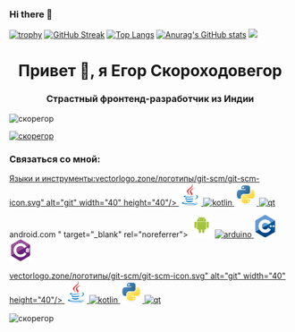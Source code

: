 ### Hi there 👋
[![trophy](https://github-profile-trophy.vercel.app/?username=SkorEgor)](https://github.com/ryo-ma/github-profile-trophy)
[![GitHub Streak](https://github-readme-streak-stats.herokuapp.com/?user=SkorEgor)](https://git.io/streak-stats)
[![Top Langs](https://github-readme-stats.vercel.app/api/top-langs/?username=SkorEgor)](https://github.com/anuraghazra/github-readme-stats)
[![Anurag's GitHub stats](https://github-readme-stats.vercel.app/api?username=SkorEgor)](https://github.com/anuraghazra/github-readme-stats)
![](https://komarev.com/ghpvc/?SkorEgor)


<h1 align="center"> Привет 👋, я Егор Скороходовегор</h1>
<h3 align="center"> Страстный фронтенд-разработчик из Индии</h3>

<p align="left"> <img src="https://komarev.com/ghpvc/?username=skoregor&label=Profile%20views&color=0e75b6&style=flat " alt="скорегор" /> </p>

<p align="left"> <a href="https://github.com/ryo-ma/github-profile-trophy"><img src="https://github-profile-trophy.vercel.app/?username=skoregor " alt="скорегор" /></a> </p>

<h3 align="left"> Связаться со мной:</h3>
<p align="left">
</p>

<p align="left"> <a href="https://developer.
<h3 align="left"> Языки и инструменты:</h3>vectorlogo.zone/логотипы/git-scm/git-scm-icon.svg" alt="git" width="40" height="40"/> </a> <a href="https://www.java.com " target="_blank" rel="noreferrer"> <img src="https://raw.githubusercontent.com/devicons/devicon/master/icons/java/java-original.svg " alt="java" width="40" height="40"/> </a> <a href="https://kotlinlang.org " target="_blank" rel="noreferrer"> <img src="https://www.vectorlogo.zone/logos/kotlinlang/kotlinlang-icon.svg " alt="kotlin" width="40" height="40"/> </a> <a href="https://www.python.org " target="_blank" rel="noreferrer"> <img src="https://raw.githubusercontent.com/devicons/devicon/master/icons/python/python-original.svg " alt="python" width="40" height="40"/> </a> <a href="https://www.qt.io /" target="_blank" rel="noreferrer"> <img src="https://upload.wikimedia.org/wikipedia/commons/0/0b/Qt_logo_2016.svg " alt="qt" width="40" height="40"/> </a> </p>

android.com " target="_blank" rel="noreferrer"> <img src="https://raw.githubusercontent.com/devicons/devicon/master/icons/android/android-original-wordmark.svg " alt="android" width="40" height="40"/> </a> <a href="https://www.arduino.cc /" target="_blank" rel="noreferrer"> <img src="https://cdn.worldvectorlogo.com/logos/arduino-1.svg " alt="arduino" width="40" height="40"/> </a> <a href="https://www.w3schools.com/cpp /" target="_blank" rel="noreferrer"> <img src="https://raw.githubusercontent.com/devicons/devicon/master/icons/cplusplus/cplusplus-original.svg " alt="cplusplus" width="40" height="40"/> </a> <a href="https://www.w3schools.com/cs /" target="_blank" rel="noreferrer"> <img src="https://raw.githubusercontent.com/devicons/devicon/master/icons/csharp/csharp-original.svg " alt="csharp" width="40" height="40"/> </a> <a href="https://git-scm.com /" target="_blank" rel="noreferrer">

vectorlogo.zone/логотипы/git-scm/git-scm-icon.svg" alt="git" width="40" height="40"/> </a> <a href="https://www.java.com " target="_blank" rel="noreferrer"> <img src="https://raw.githubusercontent.com/devicons/devicon/master/icons/java/java-original.svg " alt="java" width="40" height="40"/> </a> <a href="https://kotlinlang.org " target="_blank" rel="noreferrer"> <img src="https://www.vectorlogo.zone/logos/kotlinlang/kotlinlang-icon.svg " alt="kotlin" width="40" height="40"/> </a> <a href="https://www.python.org " target="_blank" rel="noreferrer"> <img src="https://raw.githubusercontent.com/devicons/devicon/master/icons/python/python-original.svg " alt="python" width="40" height="40"/> </a> <a href="https://www.qt.io /" target="_blank" rel="noreferrer"> <img src="https://upload.wikimedia.org/wikipedia/commons/0/0b/Qt_logo_2016.svg " alt="qt" width="40" height="40"/> </a> </p>

<p><img align="center" src="https://github-readme-streak-stats.herokuapp.com/?user=skoregor &" alt="скорегор" /></p>

<!--
**SkorEgor/SkorEgor** is a ✨ _special_ ✨ repository because its `README.md` (this file) appears on your GitHub profile.

Here are some ideas to get you started:

- 🔭 I’m currently working on ...
- 🌱 I’m currently learning ...
- 👯 I’m looking to collaborate on ...
- 🤔 I’m looking for help with ...
- 💬 Ask me about ...
- 📫 How to reach me: ...
- 😄 Pronouns: ...
- ⚡ Fun fact: ...
-->
